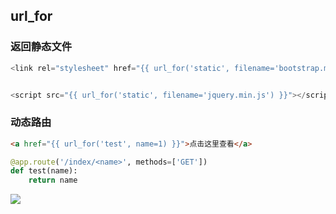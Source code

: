 <!--
 * @Description: 
 * @Version: 1.0
 * @Author: DaLao
 * @Email: dalao_li@163.com
 * @Date: 2022-01-01 17:20:15
 * @LastEditors: DaLao
 * @LastEditTime: 2022-03-27 23:22:53
-->

## url_for


### 返回静态文件

```js
<link rel="stylesheet" href="{{ url_for('static', filename='bootstrap.min.css') }}">


<script src="{{ url_for('static', filename='jquery.min.js') }}"></script>
```


### 动态路由

```html
<a href="{{ url_for('test', name=1) }}">点击这里查看</a>
```

```py
@app.route('/index/<name>', methods=['GET'])
def test(name):
    return name
```

![](https://cdn.hurra.ltd/img/20211001235447.png)